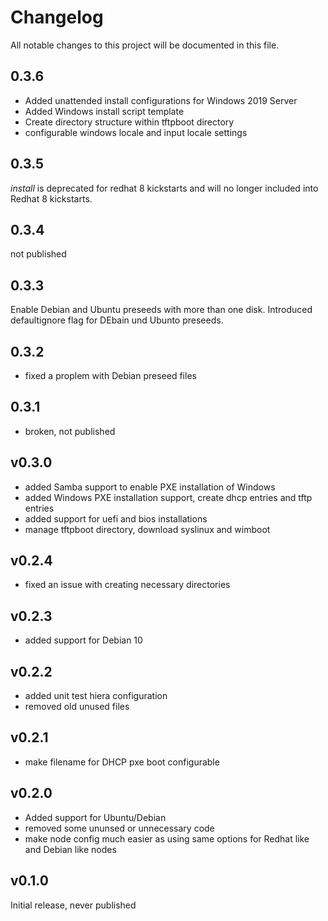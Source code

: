 # Changelog

All notable changes to this project will be documented in this file.

## 0.3.6

* Added unattended install configurations for Windows 2019 Server
* Added Windows install script template
* Create directory structure within tftpboot directory
* configurable windows locale and input locale settings

## 0.3.5

_install_ is deprecated for redhat 8 kickstarts and will no longer included into Redhat 8 kickstarts.

## 0.3.4

not published

## 0.3.3

Enable Debian and Ubuntu preseeds with more than one disk. Introduced defaultignore flag
for DEbain und Ubunto preseeds.

## 0.3.2

* fixed a proplem with Debian preseed files

## 0.3.1

* broken, not published

## v0.3.0

* added Samba support to enable PXE installation of Windows
* added Windows PXE installation support, create dhcp entries and tftp entries
* added support for uefi and bios installations
* manage tftpboot directory, download syslinux and wimboot

## v0.2.4

* fixed an issue with creating necessary directories

## v0.2.3

* added support for Debian 10

## v0.2.2

* added unit test hiera configuration
* removed old unused files

## v0.2.1

* make filename for DHCP pxe boot configurable

## v0.2.0

* Added support for Ubuntu/Debian
* removed some ununsed or unnecessary code
* make node config much easier as using same options for Redhat like and Debian like nodes

## v0.1.0

Initial release, never published

